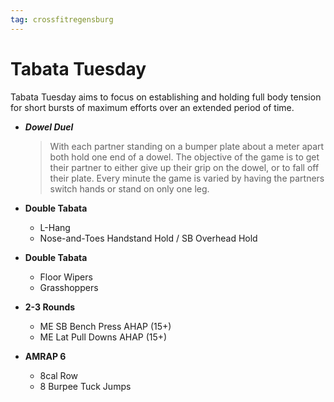 ```yaml
---
tag: crossfitregensburg
---
```


# Tabata Tuesday

Tabata Tuesday aims to focus on establishing and holding full body tension for short bursts of maximum efforts over an extended period of time.

- **_Dowel Duel_**

  > With each partner standing on a bumper plate about a meter apart both hold one end of a dowel. The objective of the game is to get their partner to either give up their grip on the dowel, or to fall off their plate. Every minute the game is varied by having the partners switch hands or stand on only one leg.

- **Double Tabata**

  - L-Hang
  - Nose-and-Toes Handstand Hold / SB Overhead Hold

- **Double Tabata**

  - Floor Wipers
  - Grasshoppers

- **2-3 Rounds**

  - ME SB Bench Press AHAP (15+)
  - ME Lat Pull Downs AHAP (15+)

- **AMRAP 6**

  - 8cal Row
  - 8 Burpee Tuck Jumps
